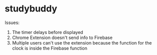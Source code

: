# studybuddy

Issues:

1. The timer delays before displayed
2. Chrome Extension doesn't send info to Firebase
3. Multiple users can't use the extension because the function for the clock
is inside the Firebase function
